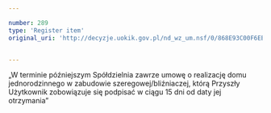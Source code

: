 ```yaml
---

number: 289
type: 'Register item'
original_uri: 'http://decyzje.uokik.gov.pl/nd_wz_um.nsf/0/868E93C00F6EB177C12572DD003294CD?OpenDocument'


---
```


„W terminie późniejszym Spółdzielnia zawrze umowę o realizację domu jednorodzinnego w zabudowie szeregowej/bliźniaczej, którą Przyszły Użytkownik zobowiązuje się podpisać w ciągu 15 dni od daty jej otrzymania”
